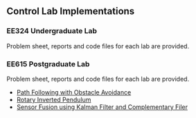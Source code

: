 ## Control Lab Implementations

### EE324 Undergraduate Lab

Problem sheet, reports and code files for each lab are provided.

### EE615 Postgraduate Lab

Problem sheet, reports and code files for each lab are provided.

- [Path Following with Obstacle Avoidance](EE615/Path%20Following%20with%20Obstacle%20Avoidance/)
- [Rotary Inverted Pendulum](EE615/Rotary%20Inverted%20Pendulum)
- [Sensor Fusion using Kalman Filter and Complementary Filer](EE615/Sensor%20Fusion)
